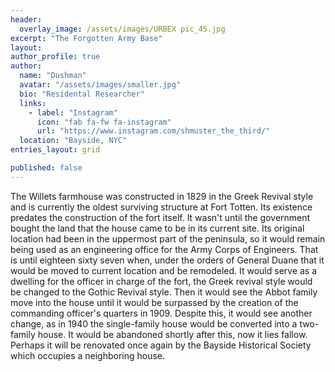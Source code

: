 ```yaml
---
header:
  overlay_image: /assets/images/URBEX pic_45.jpg
excerpt: "The Forgotten Army Base"
layout:
author_profile: true
author:
  name: "Dushman"
  avatar: "/assets/images/smaller.jpg"
  bio: "Residental Researcher"
  links:
    - label: "Instagram"
      icon: "fab fa-fw fa-instagram"
      url: "https://www.instagram.com/shmuster_the_third/"
  location: "Bayside, NYC"
entries_layout: grid

published: false
---
```





The Willets farmhouse was constructed in 1829 in the Greek Revival style and is currently the oldest surviving structure at Fort Totten. Its existence predates the construction of the fort itself. It wasn't until the government bought the land that the house came to be in its current site. Its original location had been in the uppermost part of the peninsula, so it would remain being used as an engineering office for the Army Corps of Engineers. That is until eighteen sixty seven when, under the orders of General Duane that it would be moved to current location and be remodeled. It would serve as a dwelling for the officer in charge of the fort, the Greek revival style would be changed to the Gothic Revival style. Then it would see the Abbot family move into the house until it would be surpassed by the creation of the commanding officer's quarters in 1909. Despite this, it would see another change, as in 1940 the single-family house would be converted into a two-family house. It would be abandoned shortly after this, now it lies fallow. Perhaps it will be renovated once again by the Bayside Historical Society which occupies a neighboring house.



